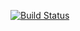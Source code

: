 [![Build Status](https://travis-ci.com/hman523/anchor_scheme.svg?branch=master)](https://travis-ci.com/hman523/anchor_scheme)
